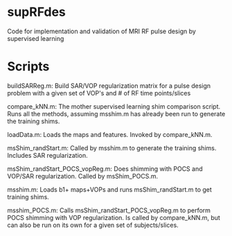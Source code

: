 # supRFdes
Code for implementation and validation of MRI RF pulse design by supervised learning

# Scripts
buildSARReg.m: Build SAR/VOP regularization matrix for a pulse design problem with a given set of VOP's and # of RF time points/slices

compare_kNN.m: The mother supervised learning shim comparison script. Runs all the methods, assuming msshim.m has already been run to generate the training shims.

loadData.m: Loads the maps and features. Invoked by compare_kNN.m.

msShim_randStart.m: Called by msshim.m to generate the training shims. Includes SAR regularization.

msShim_randStart_POCS_vopReg.m: Does shimming with POCS and VOP/SAR regularization. Called by msShim_POCS.m.

msshim.m: Loads b1+ maps+VOPs and runs msShim_randStart.m to get training shims. 

msshim_POCS.m: Calls msShim_randStart_POCS_vopReg.m to perform POCS shimming with VOP regularization. Is called by compare_kNN.m, but can also be run on its own for a given set of subjects/slices.
